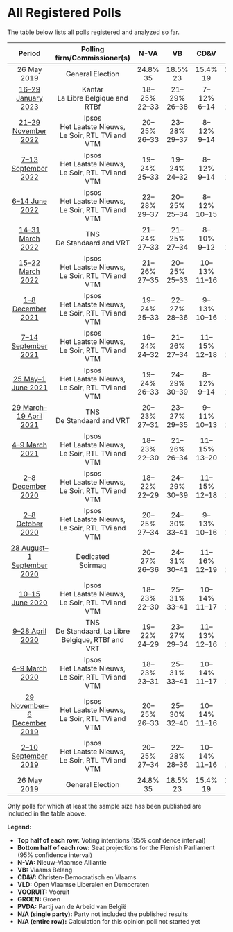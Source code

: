 # All Registered Polls

The table below lists all polls registered and analyzed so far.

| Period     | Polling firm/Commissioner(s) | N-VA | VB | CD&V | VLD | VOORUIT | GROEN | PVDA |
|:----------:|:----------------------------:|:--:|:--:|:--:|:--:|:--:|:--:|:--:|
| 26 May 2019 | General Election | 24.8% <br> 35 | 18.5% <br> 23 | 15.4% <br> 19 | 13.1% <br> 16 | 10.1% <br> 12 | 10.1% <br> 14 | 5.3% <br> 4 |
| [16–29 January 2023](2023-01-29-Kantar.html) | Kantar <br> La Libre Belgique and RTBf | 18–25% <br> 22–33 | 21–29% <br> 26–38 | 7–12% <br> 6–14 | 10–15% <br> 11–19 | 12–19% <br> 15–25 | 8–13% <br> 10–19 | 4–8% <br> 0–8 |
| [21–29 November 2022](2022-11-29-Ipsos.html) | Ipsos <br> Het Laatste Nieuws, Le Soir, RTL TVi and VTM | 20–25% <br> 26–33 | 23–28% <br> 29–37 | 8–12% <br> 9–14 | 8–11% <br> 8–14 | 14–19% <br> 18–25 | 7–11% <br> 7–14 | 6–9% <br> 5–11 |
| [7–13 September 2022](2022-09-13-Ipsos.html) | Ipsos <br> Het Laatste Nieuws, Le Soir, RTL TVi and VTM | 19–24% <br> 25–33 | 19–24% <br> 24–32 | 8–12% <br> 9–14 | 9–13% <br> 11–16 | 15–19% <br> 19–26 | 7–11% <br> 7–14 | 7–11% <br> 7–13 |
| [6–14 June 2022](2022-06-14-Ipsos.html) | Ipsos <br> Het Laatste Nieuws, Le Soir, RTL TVi and VTM | 22–28% <br> 29–37 | 20–25% <br> 25–34 | 8–12% <br> 10–15 | 8–11% <br> 8–14 | 13–17% <br> 15–24 | 6–10% <br> 6–13 | 7–10% <br> 7–13 |
| [14–31 March 2022](2022-03-31-TNS.html) | TNS <br> De Standaard and VRT | 21–24% <br> 27–33 | 21–25% <br> 27–34 | 8–10% <br> 9–12 | 9–12% <br> 11–15 | 14–17% <br> 18–24 | 8–11% <br> 11–15 | 8–10% <br> 8–13 |
| [15–22 March 2022](2022-03-22-Ipsos.html) | Ipsos <br> Het Laatste Nieuws, Le Soir, RTL TVi and VTM | 21–26% <br> 27–35 | 20–25% <br> 25–33 | 10–13% <br> 11–16 | 8–12% <br> 9–15 | 12–17% <br> 15–22 | 7–10% <br> 7–14 | 7–11% <br> 7–13 |
| [1–8 December 2021](2021-12-08-Ipsos.html) | Ipsos <br> Het Laatste Nieuws, Le Soir, RTL TVi and VTM | 19–24% <br> 25–33 | 22–27% <br> 28–36 | 9–13% <br> 10–16 | 9–12% <br> 10–16 | 12–16% <br> 14–21 | 7–10% <br> 7–14 | 7–11% <br> 7–13 |
| [7–14 September 2021](2021-09-14-Ipsos.html) | Ipsos <br> Het Laatste Nieuws, Le Soir, RTL TVi and VTM | 19–24% <br> 24–32 | 21–26% <br> 27–34 | 11–15% <br> 12–18 | 10–14% <br> 11–17 | 10–14% <br> 13–19 | 8–12% <br> 10–16 | 6–10% <br> 5–12 |
| [25 May–1 June 2021](2021-06-01-Ipsos.html) | Ipsos <br> Het Laatste Nieuws, Le Soir, RTL TVi and VTM | 19–24% <br> 26–33 | 24–29% <br> 30–39 | 8–12% <br> 9–14 | 10–14% <br> 11–17 | 11–15% <br> 14–19 | 7–10% <br> 7–14 | 6–10% <br> 6–12 |
| [29 March–19 April 2021](2021-04-19-TNS.html) | TNS <br> De Standaard and VRT | 20–23% <br> 27–31 | 23–27% <br> 29–35 | 9–11% <br> 10–13 | 10–13% <br> 12–16 | 11–14% <br> 13–18 | 10–12% <br> 12–16 | 7–9% <br> 7–10 |
| [4–9 March 2021](2021-03-09-Ipsos.html) | Ipsos <br> Het Laatste Nieuws, Le Soir, RTL TVi and VTM | 18–23% <br> 22–30 | 21–26% <br> 26–34 | 11–15% <br> 13–20 | 11–15% <br> 14–19 | 10–15% <br> 13–19 | 7–10% <br> 7–14 | 7–10% <br> 7–13 |
| [2–8 December 2020](2020-12-08-Ipsos.html) | Ipsos <br> Het Laatste Nieuws, Le Soir, RTL TVi and VTM | 18–22% <br> 22–29 | 24–29% <br> 30–39 | 11–15% <br> 12–18 | 10–14% <br> 12–19 | 12–16% <br> 14–20 | 7–10% <br> 7–14 | 5–8% <br> 4–8 |
| [2–8 October 2020](2020-10-08-Ipsos.html) | Ipsos <br> Het Laatste Nieuws, Le Soir, RTL TVi and VTM | 20–25% <br> 27–34 | 24–30% <br> 33–41 | 9–13% <br> 10–16 | 9–13% <br> 11–16 | 12–16% <br> 14–21 | 6–9% <br> 5–12 | 5–8% <br> 2–7 |
| [28 August–1 September 2020](2020-09-01-Dedicated.html) | Dedicated <br> Soirmag | 20–27% <br> 26–36 | 24–31% <br> 30–41 | 11–16% <br> 12–19 | 12–17% <br> 14–24 | 11–16% <br> 13–20 | 5–10% <br> 5–11 | 1–3% <br> 0 |
| [10–15 June 2020](2020-06-15-Ipsos.html) | Ipsos <br> Het Laatste Nieuws, Le Soir, RTL TVi and VTM | 18–23% <br> 22–30 | 25–31% <br> 33–41 | 10–14% <br> 11–17 | 8–12% <br> 10–15 | 11–15% <br> 13–19 | 8–11% <br> 10–15 | 6–9% <br> 5–10 |
| [9–28 April 2020](2020-04-28-TNS.html) | TNS <br> De Standaard, La Libre Belgique, RTBf and VRT | 19–22% <br> 24–29 | 23–27% <br> 29–34 | 11–13% <br> 12–16 | 10–13% <br> 12–16 | 10–12% <br> 11–15 | 10–13% <br> 12–17 | 7–10% <br> 7–11 |
| [4–9 March 2020](2020-03-09-Ipsos.html) | Ipsos <br> Het Laatste Nieuws, Le Soir, RTL TVi and VTM | 18–23% <br> 23–31 | 25–31% <br> 33–41 | 10–14% <br> 11–17 | 9–12% <br> 10–16 | 8–12% <br> 8–14 | 7–11% <br> 7–14 | 8–11% <br> 7–14 |
| [29 November–6 December 2019](2019-12-06-Ipsos.html) | Ipsos <br> Het Laatste Nieuws, Le Soir, RTL TVi and VTM | 20–25% <br> 26–33 | 25–30% <br> 32–40 | 10–14% <br> 11–16 | 8–12% <br> 9–15 | 7–11% <br> 7–14 | 9–13% <br> 11–18 | 7–10% <br> 7–13 |
| [2–10 September 2019](2019-09-10-Ipsos.html) | Ipsos <br> Het Laatste Nieuws, Le Soir, RTL TVi and VTM | 20–25% <br> 27–34 | 22–28% <br> 28–36 | 10–14% <br> 11–16 | 11–16% <br> 15–20 | 7–10% <br> 6–12 | 9–13% <br> 11–18 | 5–8% <br> 4–8 |
| 26 May 2019 | General Election | 24.8% <br> 35 | 18.5% <br> 23 | 15.4% <br> 19 | 13.1% <br> 16 | 10.1% <br> 12 | 10.1% <br> 14 | 5.3% <br> 4 |

Only polls for which at least the sample size has been published are included in the table above.

**Legend:**
+ **Top half of each row:** Voting intentions (95% confidence interval)
+ **Bottom half of each row:** Seat projections for the Flemish Parliament (95% confidence interval)
+ **N-VA:** Nieuw-Vlaamse Alliantie
+ **VB:** Vlaams Belang
+ **CD&V:** Christen-Democratisch en Vlaams
+ **VLD:** Open Vlaamse Liberalen en Democraten
+ **VOORUIT:** Vooruit
+ **GROEN:** Groen
+ **PVDA:** Partij van de Arbeid van België
+ **N/A (single party):** Party not included the published results
+ **N/A (entire row):** Calculation for this opinion poll not started yet

